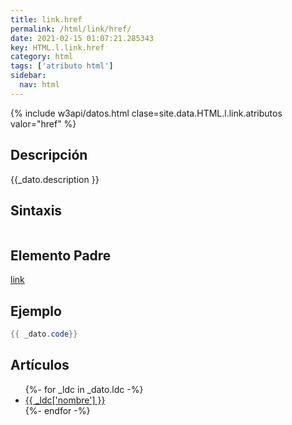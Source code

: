 ```yaml
---
title: link.href
permalink: /html/link/href/
date: 2021-02-15 01:07:21.285343
key: HTML.l.link.href
category: html
tags: ['atributo html']
sidebar: 
  nav: html
---
```


{% include w3api/datos.html clase=site.data.HTML.l.link.atributos valor="href" %}

## Descripción
{{_dato.description }}

## Sintaxis
~~~html
~~~

## Elemento Padre
[link](/html/link/)

## Ejemplo
~~~java
{{ _dato.code}}
~~~

## Artículos
<ul>
{%- for _ldc in _dato.ldc -%}
   <li>
       <a href="{{_ldc['url'] }}">{{ _ldc['nombre'] }}</a>
   </li>
{%- endfor -%}
</ul>
